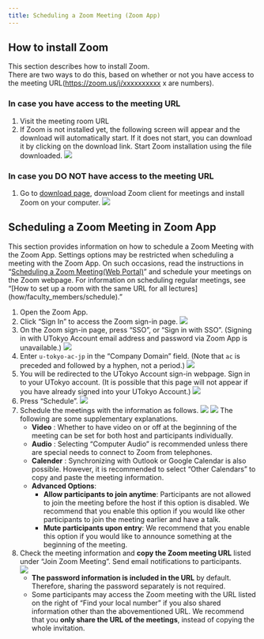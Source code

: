 ```yaml
---
title: Scheduling a Zoom Meeting (Zoom App)
---
```


## How to install Zoom

This section describes how to install Zoom.  
There are two ways to do this, based on whether or not you have access to the meeting URL(https://zoom.us/j/xxxxxxxxxx x are numbers).  

### In case you have access to the meeting URL
  1. Visit the meeting room URL
  1. If Zoom is not installed yet, the following screen will appear and the download will automatically start. If it does not start, you can download it by clicking on the download link. Start Zoom installation using the file downloaded.    ![](pc_with_url.png)
  
  
### In case you DO NOT have access to the meeting URL
  1. Go to <a href="https://zoom.us/download" target="_blank">download page</a>, download Zoom client for meetings and install Zoom on your computer.
	![](pc_web.png) 

## Scheduling a Zoom Meeting in Zoom App

This section provides information on how to schedule a Zoom Meeting with the Zoom App. Settings options may be restricted when scheduling a meeting with the Zoom App. On such occasions, read the instructions in “[Scheduling a Zoom Meeting(Web Portal)](create_room)” and schedule your meetings on the Zoom webpage. For information on scheduling regular meetings, see “[How to set up a room with the same URL for all lectures] (how/faculty_members/schedule).”

<ol>
  <li> Open the Zoom App. </li>
  <li> Click “Sign In” to access the Zoom sign-in page.
      <img src="/en/zoom/signin/4.png"> </li>
  <li> On the Zoom sign-in page, press “SSO”, or “Sign in with SSO”. (Signing in with UTokyo Account email address and password via Zoom App is unavailable.)
      <img src="/en/zoom/signin/5.png"> </li>
  <li> Enter <code>u-tokyo-ac-jp</code> in the “Company Domain” field. (Note that <code>ac</code> is preceded and followed by a hyphen, not a period.)
      <img src="/en/zoom/signin/6.png"> </li>
  <li> You will be redirected to the UTokyo Account sign-in webpage. Sign in to your UTokyo account. (It is possible that this page will not appear if you have already signed into your UTokyo Account.)
      <img src="/en/zoom/signin/2.png"> </li>
  <li> Press “Schedule”.
      <img src="top2.png"> </li>
  <li> Schedule the meetings with the information as follows.
      <img src="schedule.png">
      <img src="schedule_detail.png">
    The following are some supplementary explanations.  
    <ul>
      <li> <strong>Video</strong> : Whether to have video on or off at the beginning of the meeting can be set for both host and participants individually. </li>
      <li> <strong>Audio</strong> : Selecting “Computer Audio” is recommended unless there are special needs to connect to Zoom from telephones.</li>
      <li> <strong>Calender</strong> : Synchronizing with Outlook or Google Calendar is also possible. However, it is recommended to select “Other Calendars” to copy and paste the meeting information. </li>  
      <li> <strong>Advanced Options</strong>:   
        <ul>
          <li> <strong>Allow participants to join anytime</strong>: Participants are not allowed to join the meeting before the host if this option is disabled. We recommend that you enable this option if you would like other participants to join the meeting earlier and have a talk. </li>
          <li> <strong>Mute participants upon entry</strong>: We recommend that you enable this option if you would like to announce something at the beginning of the meeting. </li>
        </ul>
      </li>
    </ul>
  </li>
  <li> Check the meeting information and <strong>copy the Zoom meeting URL</strong> listed under “Join Zoom Meeting”. Send email notifications to participants.<br>
      <img src="schedule_info.png"> 
    <ul>
      <li> <strong>The password information is included in the URL</strong> by default. Therefore, sharing the password separately is not required.</li>
      <li> Some participants may access the Zoom meeting with the URL listed on the right of “Find your local number” if you also shared information other than the abovementioned URL. We recommend that you <strong>only share the URL of the meetings</strong>, instead of copying the whole invitation. </li>
    </ul>
  </li>
</ol>
